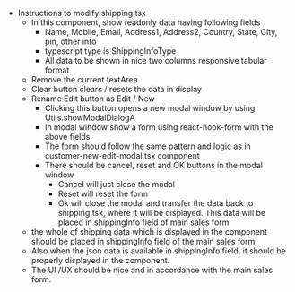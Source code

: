 - Instructions to modify shipping.tsx
    - In this component, show readonly data having following fields
        - Name, Mobile, Email, Address1, Address2, Country, State, City, pin, other info
        - typescript type is ShippingInfoType
        - All data to be shown in nice two columns responsive tabular format
    - Remove the current textArea
    - Clear button clears / resets the data in display
    - Rename Edit button as Edit / New
        - Clicking this button opens a new modal window by using Utils.showModalDialogA
        - In modal window show a form using react-hook-form with the above fields
        - The form should follow the same pattern and logic as in customer-new-edit-modal.tsx component
        - There should be cancel, reset and OK buttons in the modal window
            - Cancel will just close the modal
            - Reset will reset the form
            - Ok will close the modal and transfer the data back to shipping.tsx, where it will be displayed. This data will be placed in shippingInfo field of main sales form
    - the whole of shipping data which is displayed in the component should be placed in shippingInfo field of the main sales form
    - Also when the json data is available in shippingInfo field, it should be properly displayed in the component.
    - The UI /UX should be nice and in accordance with the main sales form.